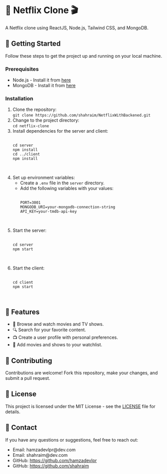 <h1>🍿 Netflix Clone 🎬</h1>
    <p>A Netflix clone using ReactJS, Node.js, Tailwind CSS, and MongoDB.</p>

   <h2>🚀 Getting Started</h2>
    <p>Follow these steps to get the project up and running on your local machine.</p>

   <h3>Prerequisites</h3>
    <ul>
        <li>Node.js - Install it from <a href="https://nodejs.org/">here</a></li>
        <li>MongoDB - Install it from <a href="https://www.mongodb.com/">here</a></li>
    </ul>

   <h3>Installation</h3>
    <ol>
        <li>Clone the repository:<br>
            <code>git clone https://github.com/shahraim/NetflixWithBackened.git</code>
        </li>
        <li>Change to the project directory:<br>
            <code>cd netflix-clone</code>
        </li>
        <li>Install dependencies for the server and client:</li>
        <pre>
            <code>
cd server
npm install
cd ../client
npm install
            </code>
        </pre>
        <li>Set up environment variables:
            <ul>
                <li>Create a <code>.env</code> file in the <code>server</code> directory.</li>
                <li>Add the following variables with your values:
                    <pre>
                        <code>
PORT=3001
MONGODB_URI=your-mongodb-connection-string
API_KEY=your-tmdb-api-key
                    </code>
                    </pre>
                </li>
            </ul>
        </li>
        <li>Start the server:
            <pre>
                <code>
cd server
npm start
                </code>
            </pre>
        </li>
        <li>Start the client:
            <pre>
                <code>
cd client
npm start
                </code>
            </pre>
        </li>
    </ol>

   <h2>🔧 Features</h2>
    <ul>
        <li>🎥 Browse and watch movies and TV shows.</li>
        <li>🔍 Search for your favorite content.</li>
        <li>📺 Create a user profile with personal preferences.</li>
        <li>📝 Add movies and shows to your watchlist.</li>
    </ul>

   <h2>📝 Contributing</h2>
   <p>Contributions are welcome! Fork this repository, make your changes, and submit a pull request.</p>

   <h2>📄 License</h2>
    <p>This project is licensed under the MIT License - see the <a href="LICENSE">LICENSE</a> file for details.</p>

   <h2>📧 Contact</h2>
    <p>If you have any questions or suggestions, feel free to reach out:</p>
    <ul>
        <li>Email: hamzadevlpr@dev.com</li>
        <li>Email: shahraim@dev.com</li>
        <li>GitHub: <a href="https://github.com/hamzadevlpr">https://github.com/hamzadevlpr</a></li>
        <li>GitHub: <a href="https://github.com/shahraim">https://github.com/shahraim</a></li>
    </ul>
